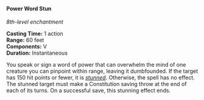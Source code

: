 #### Power Word Stun
<!-- markdownlint-disable link-image-reference-definitions -->
[_metadata_:spell_name]:- "Power Word Stun"
[_metadata_:spell_level]:- "8"
[_metadata_:spell_school]:- "enchantment"
[_metadata_:ritual]:- "false"
[_metadata_:casting_time_amount]:- "1"
[_metadata_:casting_time_unit]:- "action"
[_metadata_:range]:- "60 feet"
[_metadata_:target]:- "one creature you can pinpoint"
[_metadata_:components_verbal]:- "true"
[_metadata_:components_somatic]:- "false"
[_metadata_:components_material]:- "false"
[_metadata_:duration]:- "Instantaneous"
[_metadata_:concentration]:- "false"
[_metadata_:saving_throw]:- "Constitution"
[_metadata_:saving_throw_success]:- "ends_effect"
[_metadata_:compared_to_wotc_srd_5.1]:- "mechanics_same_wording_different"
[_metadata_:compared_to_a5e_srd]:- "mechanics_different_wording_different"
<!-- markdownlint-disable-next-line no-emphasis-as-heading -->
_8th-level enchantment_

**Casting Time:** 1 action \
**Range:** 60 feet \
**Components:** V \
**Duration:** Instantaneous

You speak or sign a word of power that can overwhelm the mind of one creature you can pinpoint within range, leaving it dumbfounded.
If the target has 150 hit points or fewer, it is _[<span class="condition">stunned</span>](#Conditions_stunned)_.
Otherwise, the spell has no effect.
The stunned target must make a Constitution saving throw at the end of each of its turns.
On a successful save, this stunning effect ends.
